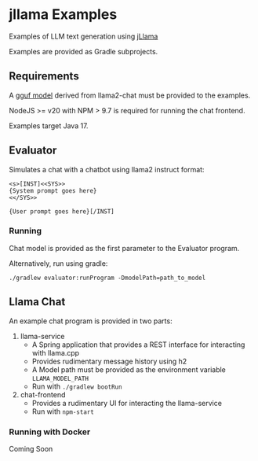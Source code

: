 # jllama Examples

Examples of LLM text generation using [jLlama](https://github.com/crimsonmagick/jllama)

Examples are provided as Gradle subprojects.

## Requirements
A [gguf model](https://github.com/ggerganov/llama.cpp#prepare-data--run) derived from llama2-chat must be provided to the examples. 

NodeJS >= v20 with NPM > 9.7 is required for running the chat frontend.

Examples target Java 17.

## Evaluator
Simulates a chat with a chatbot using llama2 instruct format:

```
<s>[INST]<<SYS>>
{System prompt goes here}
<</SYS>>

{User prompt goes here}[/INST]
```

### Running
Chat model is provided as the first parameter to the Evaluator program.

Alternatively, run using gradle:

```
./gradlew evaluator:runProgram -DmodelPath=path_to_model
```

## Llama Chat
An example chat program is provided in two parts:

1. llama-service 
   * A Spring application that provides a REST interface for interacting with llama.cpp 
   * Provides rudimentary message history using h2 
   * A Model path must be provided as the environment variable `LLAMA_MODEL_PATH`
   * Run with `./gradlew bootRun`
2. chat-frontend 
   * Provides a rudimentary UI for interacting the llama-service 
   * Run with `npm-start`

### Running with Docker
Coming Soon